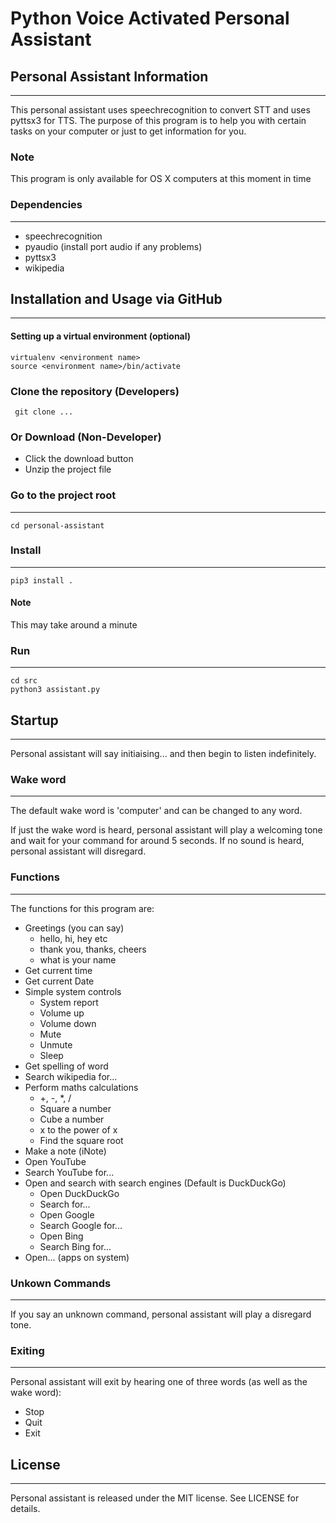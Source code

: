 # Python Voice Activated Personal Assistant
## Personal Assistant Information
---
This personal assistant uses speechrecognition to convert STT and uses 
pyttsx3 for TTS. The purpose of this program is to help you with certain tasks 
on your computer or just to get information for you.

### Note
This program is only available for OS X computers at this moment in time

### Dependencies
---
* speechrecognition
* pyaudio (install port audio if any problems)
* pyttsx3
* wikipedia

## Installation and Usage via GitHub
---
#### Setting up a virtual environment (optional)
```
virtualenv <environment name>
source <environment name>/bin/activate
```

### Clone the repository (Developers)
```
 git clone ...
```

### Or Download (Non-Developer)
* Click the download button
* Unzip the project file

### Go to the project root
---
```
cd personal-assistant
```

### Install
---
```
pip3 install .
```
#### Note
This may take around a minute

### Run
---
``` 
cd src
python3 assistant.py
```

## Startup
---
Personal assistant will say initiaising... and then begin to listen indefinitely.

### Wake word
---
The default wake word is 'computer' and can be changed to any word.

If just the wake word is heard, personal assistant will play a welcoming tone
and wait for your command for around 5 seconds. If no sound is heard, personal
assistant will disregard.

### Functions
---
The functions for this program are:
* Greetings (you can say)
    * hello, hi, hey etc
    * thank you, thanks, cheers
    * what is your name
* Get current time
* Get current Date
* Simple system controls
    * System report
    * Volume up
    * Volume down
    * Mute
    * Unmute
    * Sleep
* Get spelling of word
* Search wikipedia for...
* Perform maths calculations
    * +, -, *, /
    * Square a number
    * Cube a number
    * x to the power of x
    * Find the square root
* Make a note (iNote)
* Open YouTube
* Search YouTube for...
* Open and search with search engines (Default is DuckDuckGo)
    * Open DuckDuckGo
    * Search for...
    * Open Google
    * Search Google for...
    * Open Bing
    * Search Bing for...
* Open... (apps on system)

### Unkown Commands
---
If you say an unknown command, personal assistant will play a disregard tone.

### Exiting
---
Personal assistant will exit by hearing one of three words (as well as the wake word):
* Stop
* Quit
* Exit

## License
---
Personal assistant is released under the MIT license. See LICENSE for details.